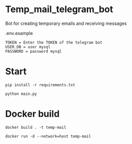 # Temp_mail_telegram_bot
Bot for creating temporary emails and receiving messages

.env.example
```
TOKEN = Enter the TOKEN of the telegram bot
USER_DB = user mysql
PASSWORD = password mysql
```

# Start

```
pip install -r requirements.txt
```
```
python main.py
```

# Docker build

```
docker build . -t temp-mail
```

```
docker run -d --network=host temp-mail
```